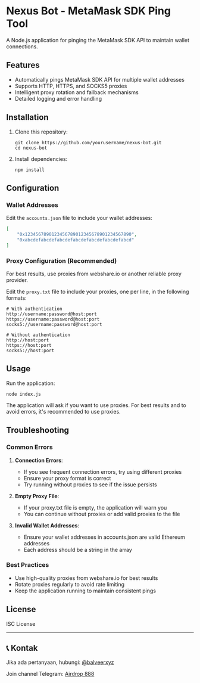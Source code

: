 # Nexus Bot - MetaMask SDK Ping Tool

A Node.js application for pinging the MetaMask SDK API to maintain wallet connections.

## Features

- Automatically pings MetaMask SDK API for multiple wallet addresses
- Supports HTTP, HTTPS, and SOCKS5 proxies
- Intelligent proxy rotation and fallback mechanisms
- Detailed logging and error handling

## Installation

1. Clone this repository:
   ```
   git clone https://github.com/yourusername/nexus-bot.git
   cd nexus-bot
   ```

2. Install dependencies:
   ```
   npm install
   ```

## Configuration

### Wallet Addresses

Edit the `accounts.json` file to include your wallet addresses:

```json
[
    "0x1234567890123456789012345678901234567890",
    "0xabcdefabcdefabcdefabcdefabcdefabcdefabcd"
]
```

### Proxy Configuration (Recommended)

For best results, use proxies from webshare.io or another reliable proxy provider.

Edit the `proxy.txt` file to include your proxies, one per line, in the following formats:

```
# With authentication
http://username:password@host:port
https://username:password@host:port
socks5://username:password@host:port

# Without authentication
http://host:port
https://host:port
socks5://host:port
```

## Usage

Run the application:

```
node index.js
```

The application will ask if you want to use proxies. For best results and to avoid errors, it's recommended to use proxies.

## Troubleshooting

### Common Errors

1. **Connection Errors**:
   - If you see frequent connection errors, try using different proxies
   - Ensure your proxy format is correct
   - Try running without proxies to see if the issue persists

2. **Empty Proxy File**:
   - If your proxy.txt file is empty, the application will warn you
   - You can continue without proxies or add valid proxies to the file

3. **Invalid Wallet Addresses**:
   - Ensure your wallet addresses in accounts.json are valid Ethereum addresses
   - Each address should be a string in the array

### Best Practices

- Use high-quality proxies from webshare.io for best results
- Rotate proxies regularly to avoid rate limiting
- Keep the application running to maintain consistent pings

## License

ISC License

---

## 📞 Kontak
Jika ada pertanyaan, hubungi: [@balveerxyz](https://t.me/balveerxyz)

Join channel Telegram: [Airdrop 888](https://t.me/airdroplocked)




